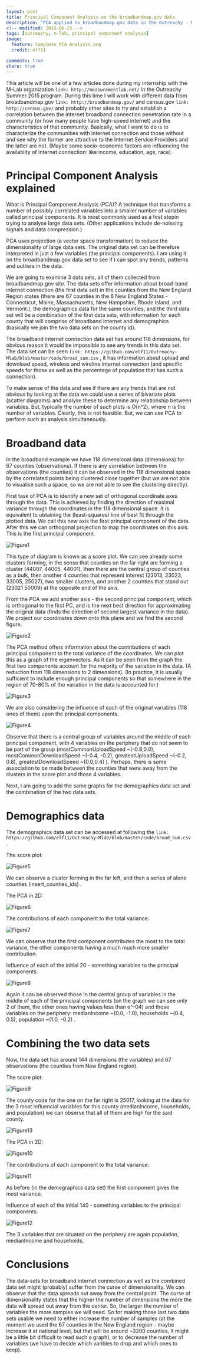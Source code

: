 ```yaml
---
layout: post
title: Principal Component Analysis on the broadbandmap.gov data
description: "PCA applied to broadbandmap.gov data in the Outreachy - M-lab project"
<!-- modified: 2015-06-23 -->
tags: [outreachy, m-lab, principal component analysis]
image:
  feature: Complete_PCA_Analysis.png
  credit: elf11

comments: true
share: true
---
```


This article will be one of a few articles done during my internship with the M-Lab organization `link: http://measurementlab.net/` in the Outreachy Summer 2015 program. During this time I will work with different data from broadbandmap.gov `link: http://broadbandmap.gov/` and census.gov `link: http://census.gov/` and probably other sites to try and establish a correlation between the internet broadband connection penetration rate in a community (or how many people have high-speed internet) and the characteristics of that community. Basically, what I want to do is to characterize the communities with internet connection and those without and see why the former are attractive to the Internet Service Providers and the latter are not. (Maybe some socio-economic factors are influencing the availablity of internet connection: like income, education, age, race).

# Principal Component Analysis explained

What is Principal Component Analysis (PCA)? A technique that transforms a number of possibly correlated variables into a smaller number of variables called principal components. It is most commonly used as a first stepin trying to analyse large data sets. (Other applications include de-noissing signals and data compression.) 

PCA uses projection (a vector space transformation) to reduce the dimensionality of large data sets. The original data set can be therefore interpreted in just a few variables (the principal components). I am using it on the broadbandmap.gov data set to see if I can spot any trends, patterns and outliers in the data.

We are going to examine 3 data sets, all of them collected from broadbandmap.gov site. The data sets offer information about broad-band internet connection (the first data set) in the counties from the New England Region states (there are 67 counties in the 6 New England States - Connecticut, Maine, Massachusetts, New Hampshire, Rhode Island, and Vermont.), the demographics data for the same counties, and the third data set will be a combination of the first data sets, with information for each county that will comprise of broadband internet and demographics (basically we join the two data sets on the county id).

The broadband internet connection data set has around 118 dimensions, for obvious reason it would be impossible to see any trends in this data set. The data set can be seen `link: https://github.com/elf11/Outreachy-Mlab/blob/master/code/broad_sum.csv` , it has information about upload and download speed, wireless and wireline internet connection (and specific speeds for those as well as the percentage of population that has such a connection).

To make sense of the data and see if there are any trends that are not obvious by looking at the data we could use a series of bivariate plots (scatter diagrams) and analyse these to determine any relationship between variables. But, typically the number of such plots is O(n^2), where n is the number of variables. Clearly, this is not feasible. But, we can use PCA to perform such an analysis simultaneously.

# Broadband data

In the broadband example we have 118 dimensional data (dimensions) for 67 counties (observations). If there is any correlation between the observations (the counties) it can be observed in the 118 dimensional space by the correlated points being clustered close together (but we are not able to visualise such a space, so we are not able to see the clustering directly). 

First task of PCA is to identify a new set of orthogonal coordinate axes through the data. This is achieved by finding the direction of maximal variance through the coordinates in the 118 dimensional space. It is equivalent to obtaining the (least-squares) line of best fit through the plotted data. We call this new axis the first principal component of the data. After this we can orthogonal projection to map the coordinates on this axis. This is the first principal component.

<div style="align: center;"><img src="/images/Broadband_PC1_Analysis.png" alt="Figure1"></div>

This type of diagram is known as a score plot. We can see already some clusters forming, in the sense that counties on the far right are forming a cluster (44007, 44005, 44001), then there are the central group of counties as a bulk, then another 4 counties that represent interest (23013, 23023, 33005, 25027), two smaller clusters, and another 2 counties that stand out (23021 50009) at the opposite end of the axis. 

From the PCA we add another axis - the second principal component, which is orthogonal to the first PC, and is the next best direction for approximating the original data (finds the direction of second largest variance in the data). We project our coordinates down onto this plane and we find the second figure.

<div style="align: center;"><img src="/images/Broadband_PCA_Analysis.png" alt="Figure2"></div>

The PCA method offers information about the contributions of each principal component to the total variance of the coordinates. We can plot this as a graph of the eigenvectors. As it can be seen from the graph the first two components account for the majority of the variation in the data. (A reduction from 118 dimensions to 2 dimensions). (In practice, it is usually sufficient to include enough principal components so that somewhere in the region of 70-80% of the variation in the data is accounted for.)

<div style="align: center;"><img src="/images/Broadband_EigenSpectrum.png" alt="Figure3"></div>

We are also considering the influence of each of the original variables (118 ones of them) upon the principal components.

<div style="align: center;"><img src="/images/Broadband_PCA_Load_Alternative.png" alt="Figure4"></div>

Observe that there is a central group of variables around the middle of each principal component, with 4 variables on the periphery that do not seem to be part of the group (mostCommonUploadSpeed ~(-0.8,0.0), mostCommonDownloadSpeed ~(-0.4, -0.2), greatestUploadSpeed ~(-0.2, 0.8), greatestDownloadSpeed ~(0.0,0.4) ). Perhaps, there is some association to be made between the counties that were away from the clusters in the score plot and those 4 variables.

Next, I am going to add the same graphs for the demographics data set and the combination of the two data sets.

# Demographics data

The demographics data set can be accessed at following the `link: https://github.com/elf11/Outreachy-Mlab/blob/master/code/broad_sum.csv` .

The score plot:

<div style="align: center;"><img src="/images/Demographics_PC1_Analysis.png" alt="Figure5"></div>

We can observe a cluster forming in the far left, and then a series of alone counties (insert_counties_ids) .

The PCA in 2D:

<div style="align: center;"><img src="/images/Demographics_PCA_Analysis.png" alt="Figure6"></div>

The contributions of each component to the total variance:

<div style="align: center;"><img src="/images/Demographics_EigenSpectrum.png" alt="Figure7"></div>

We can observe that the first component contributes the most to the total variance, the other components having a much much more smaller contribution.

Influence of each of the initial 20 - something variables to the principal components.

<div style="align: center;"><img src="/images/Demographics_PCA_Load_Alternative.png" alt="Figure8"></div>

Again it can be observed those in the central group of variables in the middle of each of the principal components (on the graph we can see only 2 of them, the other ones having values less than e^-04) and those variables on the periphery: medianIncome ~(0.0, -1.0), households ~(0.4, 0.5), population ~(1.0, -0.2) .

# Combining the two data sets

Now, the data set has around 144 dimensions (the variables) and 67 observations (the counties from New England region).

The score plot:

<div style="align: center;"><img src="/images/Complete_PC1_Analysis.png" alt="Figure9"></div>

The county code for the one on the far right is 25017, looking at the data for the 3 most influencial variables for this county (medianIncome, households, and population) we can observe that all of them are high for the said county.

<div style="align: center;"><img src="/images/NEngland_demo_1.png" alt="Figure13"></div>

The PCA in 2D:

<div style="align: center;"><img src="/images/Complete_PCA_Analysis.png" alt="Figure10"></div>

The contributions of each component to the total variance:

<div style="align: center;"><img src="/images/Complete_EigenSpectrum.png" alt="Figure11"></div>

As before (in the demographics data set) the first component gives the most variance.

Influence of each of the initial 140 - something variables to the principal components.

<div style="align: center;"><img src="/images/Complete_PCA_Load_Alternative.png" alt="Figure12"></div>

The 3 variables that are situated on the periphery are again population, medianIncome and households.

# Conclusions

The data-sets for broadband internet connection as well as the combined data set might (probably) suffer from the curse of dimensionality. We can observe that the data spreads out away from the central point. The curse of dimensionality states that the higher the number of dimensions the more the data will spread out away from the center. So, the larger the number of variables the more samples we will need. So for making those last two data sets usable we need to either increase the number of samples (at the moment we used the 67 counties in the New England region - maybe increase it at national level, but that will be around ~3200 counties, it might be a little bit difficult to read such a graph), or to decrease the number of variables (we have to decide which varibles to drop and which ones to keep).


